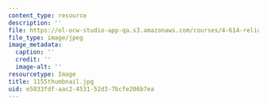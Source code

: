 ```yaml
---
content_type: resource
description: ''
file: https://ol-ocw-studio-app-qa.s3.amazonaws.com/courses/4-614-religious-architecture-and-islamic-cultures-fall-2002/e5833fdfaac2453152d37bcfe206b7ea_1155thumbnail.jpg
file_type: image/jpeg
image_metadata:
  caption: ''
  credit: ''
  image-alt: ''
resourcetype: Image
title: 1155thumbnail.jpg
uid: e5833fdf-aac2-4531-52d3-7bcfe206b7ea
---
```

